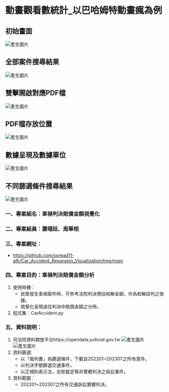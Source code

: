 # 動畫觀看數統計_以巴哈姆特動畫瘋為例

## 初始畫面
![產生圖片](./資料來源3.png)
## 全部案件搜尋結果
![產生圖片](./資料來源4.png)
## 雙擊開啟對應PDF檔
![產生圖片](./資料來源5.png)
## PDF檔存放位置
![產生圖片](./資料來源6.png)
## 數據呈現及數據單位
![產生圖片](./資料來源7.png)
## 不同篩選條件搜尋結果
![產生圖片](./資料來源8.png)



### 一、專案組名：車禍判決賠償金額視覺化
### 二、專案組員：蕭翊廷、周華相
### 三、專案網址：
- https://github.com/spread11-afk/Car_Accident_Reparaion_Visualization/tree/main

### 四、專案目的：車禍判決賠償金額分析
1. 使用時機：
   - 民眾發生車禍案件時，可參考法院判決預估和解金額，作為和解談判之依據。
   - 視覺化呈現過往判決中賠償金額之分佈。
2. 程式集：CarAccident.py
### 五、資料說明：
1. 司法院資料開放平台https://opendata.judicial.gov.tw
![產生圖片](%E8%B3%87%E6%96%99%E4%BE%86%E6%BA%901.png)
![產生圖片](%E8%B3%87%E6%96%99%E4%BE%86%E6%BA%902.png)
2. 資料篩選: 
   - 以「裁判書」為篩選條件，下載自202201~202307之所有案件。
   - 以判決字號篩選交通事件。
   - 以正規則表示法，去除裁定等非實體判決之訴訟事件。　
3. 資料範圍：
   - 202201~202307之所有交通訴訟實體判決。